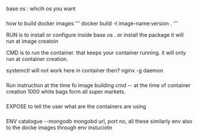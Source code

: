 base os : whcih os you want

###

how to build docker images
'''
docker build -t image-name:version .
'''

RUN is to install or configure inside base os .
or install the package
it will run at image creatoin

CMD is to run the container.
that keeps your container running.
it will only run at container creation.

systemctl will not work here in container
then?
nginx -g daemon

###

Run instruction at the time fo image building
cmd -- at the time of container creation
1000 white bags form all super markets.

###

EXPOSE
to tell the user what are the containers are using

###

ENV
catalogue --mongodb
mongobd url, port no, all these
similarly env also to the docke images through env instuciotn
